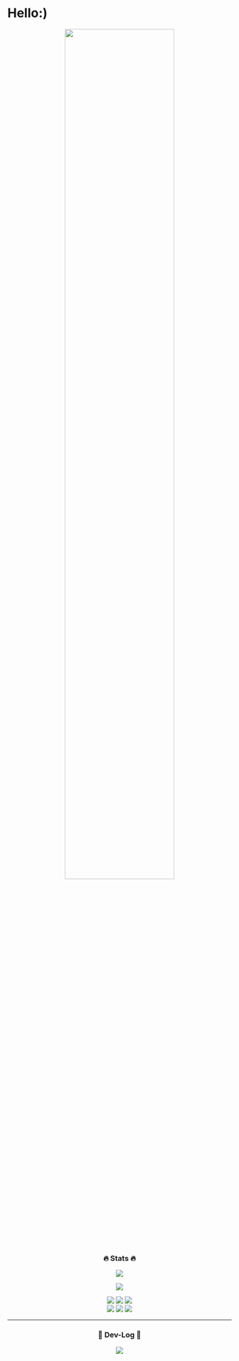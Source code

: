 # Hello:)

<div align='center'>
 
<img src="https://media4.giphy.com/media/v1.Y2lkPTc5MGI3NjExamQwbnowanRlOGJzbmR4dmY3emdxajZsdnpvN252cW42YmgwcjFwMiZlcD12MV9pbnRlcm5hbF9naWZfYnlfaWQmY3Q9Zw/KouuVwfTuArOWeerLM/giphy.gif" alt="" width="70%">

<h3 align="center">🔥 Stats 🔥</h3>
<p align="center">
  <a href="https://github.com/blubincod">
    <img align="center" src="https://github-readme-stats.vercel.app/api/top-langs/?username=blubincod&hide=jupyter%20notebook,css&layout=compact&show_icons=true&show_owner=blubincod&hide_title=true&theme=gotham" />
  </a>
</p>
 
<p align="center">
  <a href="https://github.com/blubincod">
    <img align="center" src="https://github-readme-stats.vercel.app/api?username=blubincod&hide=total%20issues,total%20prs&hide_title=true&show_icons=trueinclude_all_commits=true&theme=gotham" />
  </a>
</p>

<img src="https://img.shields.io/badge/React-185b74?style=flat-round&logo=React&logoColor=A8B9CC"/>

<img src="https://img.shields.io/badge/Typescript-FCC624?style=flat-round&logo=Typescript&logoColor=black"/>

<img src="https://img.shields.io/badge/Typescript-FCC624?style=flat-round&logo=Typescript&logoColor=black"/>

<br>

<img src="https://img.shields.io/badge/Typescript-FCC624?style=flat-round&logo=Typescript&logoColor=black"/>
  
<img src="https://img.shields.io/badge/Java%20Script-F7DF1E?style=flat-round&logo=JavaScript&logoColor=black"/>

<img src="https://img.shields.io/badge/Python-3776AB?style=flat-round&logo=Python&logoColor=yellow"/>

<hr>
 
### 🚀 Dev-Log 🚀
 
<a href="https://jypit.github.io/"><img src="https://img.shields.io/badge/GitBlog-32345e?style=flat-round&logo=Github&logoColor=#32345e"/>
</div>
